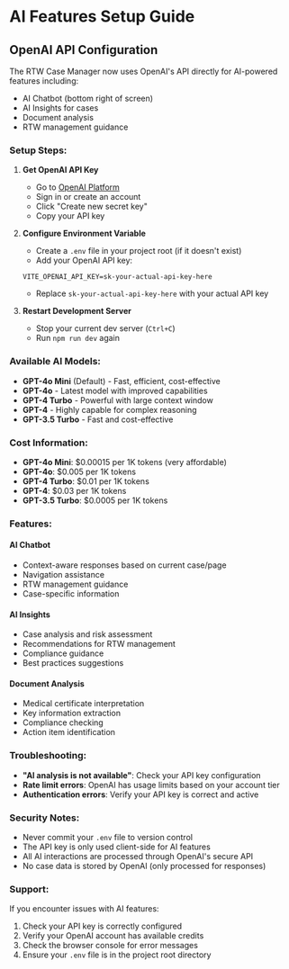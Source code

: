 # AI Features Setup Guide

## OpenAI API Configuration

The RTW Case Manager now uses OpenAI's API directly for AI-powered features including:
- AI Chatbot (bottom right of screen)
- AI Insights for cases
- Document analysis
- RTW management guidance

### Setup Steps:

1. **Get OpenAI API Key**
   - Go to [OpenAI Platform](https://platform.openai.com/api-keys)
   - Sign in or create an account
   - Click "Create new secret key"
   - Copy your API key

2. **Configure Environment Variable**
   - Create a `.env` file in your project root (if it doesn't exist)
   - Add your OpenAI API key:
   ```
   VITE_OPENAI_API_KEY=sk-your-actual-api-key-here
   ```
   - Replace `sk-your-actual-api-key-here` with your actual API key

3. **Restart Development Server**
   - Stop your current dev server (`Ctrl+C`)
   - Run `npm run dev` again

### Available AI Models:

- **GPT-4o Mini** (Default) - Fast, efficient, cost-effective
- **GPT-4o** - Latest model with improved capabilities
- **GPT-4 Turbo** - Powerful with large context window
- **GPT-4** - Highly capable for complex reasoning
- **GPT-3.5 Turbo** - Fast and cost-effective

### Cost Information:

- **GPT-4o Mini**: $0.00015 per 1K tokens (very affordable)
- **GPT-4o**: $0.005 per 1K tokens
- **GPT-4 Turbo**: $0.01 per 1K tokens
- **GPT-4**: $0.03 per 1K tokens
- **GPT-3.5 Turbo**: $0.0005 per 1K tokens

### Features:

#### AI Chatbot
- Context-aware responses based on current case/page
- Navigation assistance
- RTW management guidance
- Case-specific information

#### AI Insights
- Case analysis and risk assessment
- Recommendations for RTW management
- Compliance guidance
- Best practices suggestions

#### Document Analysis
- Medical certificate interpretation
- Key information extraction
- Compliance checking
- Action item identification

### Troubleshooting:

- **"AI analysis is not available"**: Check your API key configuration
- **Rate limit errors**: OpenAI has usage limits based on your account tier
- **Authentication errors**: Verify your API key is correct and active

### Security Notes:

- Never commit your `.env` file to version control
- The API key is only used client-side for AI features
- All AI interactions are processed through OpenAI's secure API
- No case data is stored by OpenAI (only processed for responses)

### Support:

If you encounter issues with AI features:
1. Check your API key is correctly configured
2. Verify your OpenAI account has available credits
3. Check the browser console for error messages
4. Ensure your `.env` file is in the project root directory
